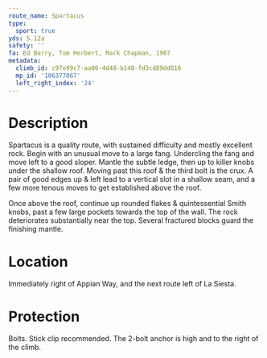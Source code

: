 ```yaml
---
route_name: Spartacus
type:
  sport: true
yds: 5.12a
safety: ''
fa: Ed Barry, Tom Herbert, Mark Chapman, 1987
metadata:
  climb_id: c97e99c7-aa00-4d48-b140-fd3cd89dd816
  mp_id: '106377867'
  left_right_index: '24'
---
```

# Description
Spartacus is a quality route, with sustained difficulty and mostly excellent rock.  Begin with an unusual move to a large fang.  Undercling the fang and move left to a good sloper.  Mantle the subtle ledge, then up to killer knobs under the shallow roof.  Moving past this roof & the third bolt is the crux.  A pair of good edges up & left lead to a vertical slot in a shallow seam, and a few more tenous moves to get established above the roof.

Once above the roof, continue up rounded flakes & quintessential Smith knobs, past a few large pockets towards the top of the wall.  The rock deteriorates substantially near the top.  Several fractured blocks guard the finishing mantle.

# Location
Immediately right of Appian Way, and the next route left of La Siesta.

# Protection
Bolts.  Stick clip recommended.  The 2-bolt anchor is high and to the right of the climb.

